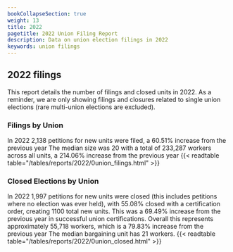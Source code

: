 ```yaml
---
bookCollapseSection: true
weight: 13
title: 2022
pagetitle: 2022 Union Filing Report
description: Data on union election filings in 2022
keywords: union filings
---
```


## 2022 filings

This report details the number of filings and closed units in 2022. As a reminder, we are only showing filings and closures related to single union elections (rare multi-union elections are excluded).

### Filings by Union
In 2022 2,138 petitions for new units were filed, a 60.51% increase from the previous year The median size was 20 with a total of 233,287 workers across all units, a 214.06% increase from the previous year
{{< readtable table="/tables/reports/2022/0union_filings.html" >}}

### Closed Elections by Union
In 2022 1,997 petitions for new units were closed (this includes petitions where no election was ever held), with 55.08% closed with a certification order, creating 1100 total new units. This was a 69.49% increase from the previous year in successful union certifications. Overall this represents approximately 55,718 workers, which is a 79.83% increase from the previous year The median bargaining unit has 21 workers.
{{< readtable table="/tables/reports/2022/0union_closed.html" >}}
